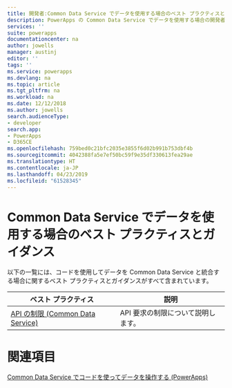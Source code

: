 ```yaml
---
title: 開発者:Common Data Service でデータを使用する場合のベスト プラクティスとガイダンス | Microsoft Docs
description: PowerApps の Common Data Service でデータを使用する場合の開発者向けベスト プラクティスとガイダンス
services: ''
suite: powerapps
documentationcenter: na
author: jowells
manager: austinj
editor: ''
tags: ''
ms.service: powerapps
ms.devlang: na
ms.topic: article
ms.tgt_pltfrm: na
ms.workload: na
ms.date: 12/12/2018
ms.author: jowells
search.audienceType:
- developer
search.app:
- PowerApps
- D365CE
ms.openlocfilehash: 759bed0c21bfc2035e3855f6d02b991b753dbf4b
ms.sourcegitcommit: 4042388fa5e7ef50bc59f9e35df330613fea29ae
ms.translationtype: HT
ms.contentlocale: ja-JP
ms.lasthandoff: 04/23/2019
ms.locfileid: "61528345"
---
```

# <a name="best-practices-and-guidance-around-working-with-data-for-the-common-data-service"></a>Common Data Service でデータを使用する場合のベスト プラクティスとガイダンス

以下の一覧には、コードを使用してデータを Common Data Service と統合する場合に関するベスト プラクティスとガイダンスがすべて含まれています。

|ベスト プラクティス  |説明  |
|---------|---------|
|[API の制限 (Common Data Service)](../../api-limits.md)     |API 要求の制限について説明します。         |

# <a name="see-also"></a>関連項目
[Common Data Service でコードを使ってデータを操作する (PowerApps)](../../work-with-data-cds.md)<br />